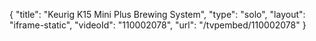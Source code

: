 {
    "title": "Keurig K15 Mini Plus Brewing System",
    "type": "solo",
    "layout": "iframe-static",
    "videoId": "110002078",
    "url": "\/tvpembed\/110002078"
}